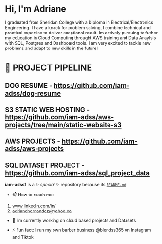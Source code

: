 # Hi, I'm Adriane 

<p> I graduated from Sheridan College with a Diploma in Electrical/Electronics Engineering. I have a knack for problem solving, I combine technical and practical expertise to deliver exeptional result. Im actively pursuing to futher my education in Cloud Computing throught AWS training and Data Anaylsis with SQL, Postgres and Dashboard tools. I am very excited to tackle new problems and adapt to new skills in the future! </p>

# 📂 PROJECT PIPELINE 

## DOG RESUME - https://github.com/iam-adss/dog-resume</p>

## S3 STATIC WEB HOSTING - https://github.com/iam-adss/aws-projects/tree/main/static-website-s3

## AWS PROJECTS -  https://github.com/iam-adss/aws-projects

## SQL DATASET PROJECT -https://github.com/iam-adss/sql_project_data

**iam-adss1** is a ✨ _special_ ✨ repository because its [`README.md`](https://github.com/iam-adss/iam-adss)

- 📫 How to reach me:
1. www.linkedin.com/in/
2. adrianehernandez@yahoo.ca

- 🔭 I’m currently working on cloud based projects and Datasets 

- ⚡ Fun fact: I run my own barber business @blendss365 on Instagram and Tiktok


